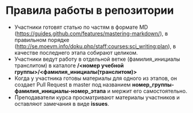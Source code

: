 # Правила работы в репозитории

  - Участники готовят статью по частям в формате MD (https://guides.github.com/features/mastering-markdown/), в правильном порядке (http://se.moevm.info/doku.php/staff:courses:sci_writing:plan), в качестве последнего этапа собирают целиком.
  - Участники  ведут работу в отдельной ветке (фамилия_инициалы транслитом) в каталоге **/<номер учебной группы>/<фамилия_инициалы(транслитом)>**
  - Когда у участника готовы материалы для одного из этапов, он создает Pull Request в master под названием **номер_группы-фамилия_инициалы-номер_этапа** и мержит его самостоятельно.
  - Преподаватели курса просматривают материалы участников и оставляют замечания в виде **issues**.
